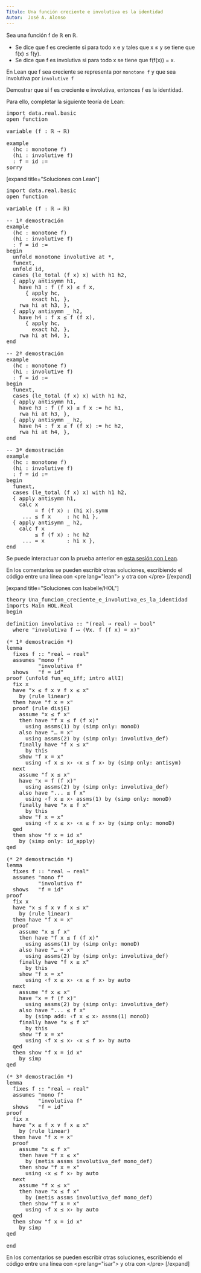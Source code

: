 ```yaml
---
Título: Una función creciente e involutiva es la identidad
Autor:  José A. Alonso
---
```


Sea una función f de ℝ en ℝ.

+ Se dice que f es creciente si para todo x e y tales que x ≤ y se tiene que f(x) ≤ f(y).
+ Se dice que f es involutiva si para todo x se tiene que f(f(x)) = x.

En Lean que f sea creciente se representa por `monotone f` y que sea involutiva por `involutive f`

Demostrar que si f es creciente e involutiva, entonces f es la identidad.

Para ello, completar la siguiente teoría de Lean:

<pre lang="lean">
import data.real.basic
open function

variable (f : ℝ → ℝ)

example
  (hc : monotone f)
  (hi : involutive f)
  : f = id :=
sorry
</pre>

[expand title="Soluciones con Lean"]

<pre lang="lean">
import data.real.basic
open function

variable (f : ℝ → ℝ)

-- 1ª demostración
example
  (hc : monotone f)
  (hi : involutive f)
  : f = id :=
begin
  unfold monotone involutive at *,
  funext,
  unfold id,
  cases (le_total (f x) x) with h1 h2,
  { apply antisymm h1,
    have h3 : f (f x) ≤ f x,
      { apply hc,
        exact h1, },
    rwa hi at h3, },
  { apply antisymm _ h2,
    have h4 : f x ≤ f (f x),
      { apply hc,
        exact h2, },
    rwa hi at h4, },
end

-- 2ª demostración
example
  (hc : monotone f)
  (hi : involutive f)
  : f = id :=
begin
  funext,
  cases (le_total (f x) x) with h1 h2,
  { apply antisymm h1,
    have h3 : f (f x) ≤ f x := hc h1,
    rwa hi at h3, },
  { apply antisymm _ h2,
    have h4 : f x ≤ f (f x) := hc h2,
    rwa hi at h4, },
end

-- 3ª demostración
example
  (hc : monotone f)
  (hi : involutive f)
  : f = id :=
begin
  funext,
  cases (le_total (f x) x) with h1 h2,
  { apply antisymm h1,
    calc x
         = f (f x) : (hi x).symm
     ... ≤ f x     : hc h1 },
  { apply antisymm _ h2,
    calc f x
         ≤ f (f x) : hc h2
     ... = x       : hi x },
end
</pre>

Se puede interactuar con la prueba anterior en <a href="https://leanprover-community.github.io/lean-web-editor/#url=https://raw.githubusercontent.com/jaalonso/Calculemus/main/src/Una_funcion_creciente_e_involutiva_es_la_identidad.lean" rel="noopener noreferrer" target="_blank">esta sesión con Lean</a>.

En los comentarios se pueden escribir otras soluciones, escribiendo el código entre una línea con &#60;pre lang=&quot;lean&quot;&#62; y otra con &#60;/pre&#62;
[/expand]

[expand title="Soluciones con Isabelle/HOL"]

<pre lang="isar">
theory Una_funcion_creciente_e_involutiva_es_la_identidad
imports Main HOL.Real
begin

definition involutiva :: "(real ⇒ real) ⇒ bool"
  where "involutiva f ⟷ (∀x. f (f x) = x)"

(* 1ª demostración *)
lemma
  fixes f :: "real ⇒ real"
  assumes "mono f"
          "involutiva f"
  shows   "f = id"
proof (unfold fun_eq_iff; intro allI)
  fix x
  have "x ≤ f x ∨ f x ≤ x"
    by (rule linear)
  then have "f x = x"
  proof (rule disjE)
    assume "x ≤ f x"
    then have "f x ≤ f (f x)"
      using assms(1) by (simp only: monoD)
    also have "… = x"
      using assms(2) by (simp only: involutiva_def)
    finally have "f x ≤ x"
      by this
    show "f x = x"
      using ‹f x ≤ x› ‹x ≤ f x› by (simp only: antisym)
  next
    assume "f x ≤ x"
    have "x = f (f x)"
      using assms(2) by (simp only: involutiva_def)
    also have "... ≤ f x"
      using ‹f x ≤ x› assms(1) by (simp only: monoD)
    finally have "x ≤ f x"
      by this
    show "f x = x"
      using ‹f x ≤ x› ‹x ≤ f x› by (simp only: monoD)
  qed
  then show "f x = id x"
    by (simp only: id_apply)
qed

(* 2ª demostración *)
lemma
  fixes f :: "real ⇒ real"
  assumes "mono f"
          "involutiva f"
  shows   "f = id"
proof
  fix x
  have "x ≤ f x ∨ f x ≤ x"
    by (rule linear)
  then have "f x = x"
  proof
    assume "x ≤ f x"
    then have "f x ≤ f (f x)"
      using assms(1) by (simp only: monoD)
    also have "… = x"
      using assms(2) by (simp only: involutiva_def)
    finally have "f x ≤ x"
      by this
    show "f x = x"
      using ‹f x ≤ x› ‹x ≤ f x› by auto
  next
    assume "f x ≤ x"
    have "x = f (f x)"
      using assms(2) by (simp only: involutiva_def)
    also have "... ≤ f x"
      by (simp add: ‹f x ≤ x› assms(1) monoD)
    finally have "x ≤ f x"
      by this
    show "f x = x"
      using ‹f x ≤ x› ‹x ≤ f x› by auto
  qed
  then show "f x = id x"
    by simp
qed

(* 3ª demostración *)
lemma
  fixes f :: "real ⇒ real"
  assumes "mono f"
          "involutiva f"
  shows   "f = id"
proof
  fix x
  have "x ≤ f x ∨ f x ≤ x"
    by (rule linear)
  then have "f x = x"
  proof
    assume "x ≤ f x"
    then have "f x ≤ x"
      by (metis assms involutiva_def mono_def)
    then show "f x = x"
      using ‹x ≤ f x› by auto
  next
    assume "f x ≤ x"
    then have "x ≤ f x"
      by (metis assms involutiva_def mono_def)
    then show "f x = x"
      using ‹f x ≤ x› by auto
  qed
  then show "f x = id x"
    by simp
qed

end
</pre>

En los comentarios se pueden escribir otras soluciones, escribiendo el código entre una línea con &#60;pre lang=&quot;isar&quot;&#62; y otra con &#60;/pre&#62;
[/expand]
